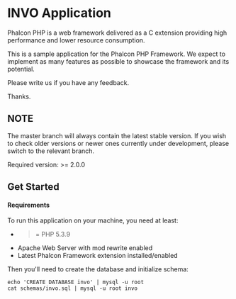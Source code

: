 INVO Application
================

Phalcon PHP is a web framework delivered as a C extension providing high
performance and lower resource consumption.

This is a sample application for the Phalcon PHP Framework. We expect to
implement as many features as possible to showcase the framework and its
potential.

Please write us if you have any feedback.

Thanks.

NOTE
----
The master branch will always contain the latest stable version. If you wish
to check older versions or newer ones currently under development, please
switch to the relevant branch.

Required version: >= 2.0.0

Get Started
-----------

#### Requirements

To run this application on your machine, you need at least:

* >= PHP 5.3.9
* Apache Web Server with mod rewrite enabled
* Latest Phalcon Framework extension installed/enabled

Then you'll need to create the database and initialize schema:

    echo 'CREATE DATABASE invo' | mysql -u root
    cat schemas/invo.sql | mysql -u root invo
